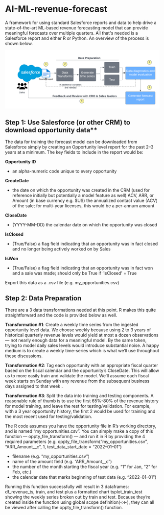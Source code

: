 # AI-ML-revenue-forecast
A framework for using standard Salesforce reports and data to help drive a state-of-the-art ML-based revenue forecasting model that can provide meaningful forecasts over multiple quarters. All that's needed is a Salesforce report and either R or Python.  An overview of the process is shown below.

![Forecast Loop](https://github.com/dlapushin/AI-ML-revenue-forecast/blob/main/sales_forecast_process.png)

## Step 1: Use Salesforce (or other CRM) to download opportunity data**

The data for training the forecast model can be downloaded from Salesforce simply by creating an Opportunity level report for the past 2–3 years at a minimum. The key fields to include in the report would be:

**Opportunity ID**
* an alpha-numeric code unique to every opportunity

**CreateDate**
* the date on which the opportunity was created in the CRM (used for reference initially but potentially a model feature as well)
ACV, ARR, or Amount (in base currency e.g. $US) the annualized contact value (ACV) of the sale; for multi-year licenses, this would be a per-annum amount

**CloseDate**
* (YYYY-MM-DD) the calendar date on which the opportunity was closed

**IsClosed**
* (True/False) a flag field indicating that an opportunity was in fact closed and no longer being actively worked on by Sales

**IsWon**
* (True/False) a flag field indicating that an opportunity was in fact won and a sale was made; should only be True if ‘IsClosed’ = True

Export this data as a .csv file (e.g. my_opportunities.csv)

## Step 2: Data Preparation
There are a 3 data transformations needed at this point. R makes this quite straightforward and the code is provided below as well.

**Transformation #1**: Create a weekly time series from the ingested opportunity level data. We choose weekly because using 2 to 3 years of historical quarterly revenue levels would yield at most a dozen observations — not nearly enough data for a meaningful model. By the same token, trying to model daily sales levels would introduce substantial noise. A happy medium is to create a weekly time-series which is what we’ll use throughout these discussions.

**Transformation #2**: Tag each opportunity with an appropriate fiscal quarter based on the fiscal calendar and the opportunity’s CloseDate. This will allow us to more easily train and validate the model. We’ll assume each fiscal week starts on Sunday with any revenue from the subsequent business days assigned to that week .

**Transformation #3**: Split the data into training and testing components. A reasonable rule of thumb is to use the first 65%-80% of the revenue history for model training, and leave the rest for testing/validation. For example, with a 3 year opportunity history, the first 2 would be used for training and the most recent used for testing/validation.

The R code assumes you have the opportunity file in R’s working directory, and is named “my opportunities.csv”. You can simply make a copy of this function — oppty_file_transform() — and run it in R by providing the 4 required parameters (e.g. oppty_file_transform(“my_opportunities.csv”, “ARR_Amount__c”, 1, test_data_start_date = “2022–01–01”)

* filename (e.g. “my_opportunities.csv”)
* name of the amount field (e.g. “ARR_Amount__c”)
* the number of the month starting the fiscal year (e.g. “1” for Jan, “2” for Feb, etc.)
* the calendar date that marks beginning of test data (e.g. “2022–01–01”)

Running this function successfully will result in 3 dataframes: df_revenue_ts, train, and test plus a formatted chart tsplot_train_test showing the weekly series broken out by train and test. Because they’re created inside the function using global scope definition(<<-), they can all be viewed after calling the oppty_file_transform() function.



